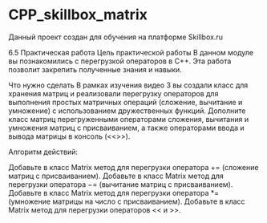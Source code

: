 # CPP_skillbox_matrix
Данный проект создан для обучения на платформе Skillbox.ru

6.5 Практическая работа
Цель практической работы
В данном модуле вы познакомились с перегрузкой операторов в C++. Эта работа позволит закрепить полученные знания и навыки.


Что нужно сделать
В рамках изучения видео 3 вы создали класс для хранения матриц и реализовали перегрузку операторов для выполнения простых матричных операций (сложение, вычитание и умножение) с использованием дружественных функций. Дополните класс матриц перегруженными операторами сложения, вычитания и умножения матриц с присваиванием, а также операторами ввода и вывода матрицы в консоль (<<>>).

Алгоритм действий:

Добавьте в класс Matrix метод для перегрузки оператора += (сложение матриц с присваиванием).
Добавьте в класс Matrix метод для перегрузки оператора −= (вычитание матриц с присваиванием).
Добавьте в класс Matrix метод для перегрузки оператора *= (умножение матрицы на число с присваиванием).
Добавьте в класс Matrix метод для перегрузки операторов << и >>.
